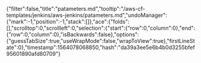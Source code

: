 {"filter":false,"title":"patameters.md","tooltip":"/aws-cf-templates/jenkins/aws-jenkins/patameters.md","undoManager":{"mark":-1,"position":-1,"stack":[]},"ace":{"folds":[],"scrolltop":0,"scrollleft":0,"selection":{"start":{"row":0,"column":0},"end":{"row":0,"column":0},"isBackwards":false},"options":{"guessTabSize":true,"useWrapMode":false,"wrapToView":true},"firstLineState":0},"timestamp":1564078068850,"hash":"da39a3ee5e6b4b0d3255bfef95601890afd80709"}
